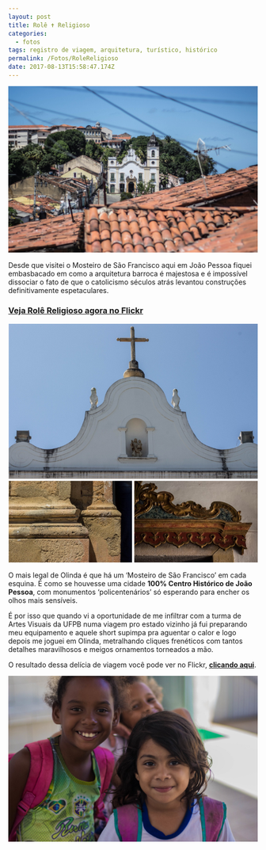 ```yaml
---
layout: post
title: Rolê ✝️ Religioso
categories:
  - fotos
tags: registro de viagem, arquitetura, turístico, histórico
permalink: /Fotos/RoleReligioso
date: 2017-08-13T15:58:47.174Z
---
```

![](/images/uploads/1_e-nqcsuvbvtlbfvfiramtq.jpeg)

Desde que visitei o Mosteiro de São Francisco aqui em João Pessoa fiquei embasbacado em como a arquitetura barroca é majestosa e é impossível dissociar o fato de que o catolicismo séculos atrás levantou construções definitivamente espetaculares.

### [Veja Rolê Religioso agora no Flickr](https://flic.kr/s/aHsm2FY3Q5)

![](/images/uploads/chrome_s8egeovehf.png)

O mais legal de Olinda é que há um ‘Mosteiro de São Francisco’ em cada esquina. É como se houvesse uma cidade **100% Centro Histórico de João Pessoa**, com monumentos ‘policentenários’ só esperando para encher os olhos mais sensíveis.

É por isso que quando vi a oportunidade de me infiltrar com a turma de Artes Visuais da UFPB numa viagem pro estado vizinho já fui preparando meu equipamento e aquele short supimpa pra aguentar o calor e logo depois me joguei em Olinda, metralhando cliques frenéticos com tantos detalhes maravilhosos e meigos ornamentos torneados a mão.

O resultado dessa delícia de viagem você pode ver no Flickr, **[clicando aqui](https://flic.kr/s/aHsm2FY3Q5)**.

![](/images/uploads/35736179533_adfcf9b878_k.jpg)